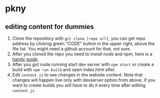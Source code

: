 # pkny

## editing content for dummies

1) Clone the repository with `git clone [repo url]`, you can get repo address by clicking green "CODE" button in the upper right, above the file list. You might need a github account for that, not sure.
2) After you cloned the repo you need to install node and npm, here is a [handy guide](https://heynode.com/tutorial/install-nodejs-locally-nvm/).
3) After you got node running start dev server with `npm start` or create a build with `npm run build` and open index.html after. 
4) Edit `content.js` to see changes in the website content. Note that changes will happen live only with devserver option from above, if you want to create builds you will have to do it every time after editing `content.js`
